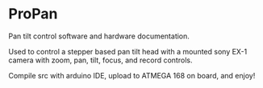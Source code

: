 ProPan
======

Pan tilt control software and hardware documentation. 

Used to control a stepper based pan tilt head with a mounted sony EX-1 camera with zoom, pan, tilt, focus, and record controls. 

Compile src with arduino IDE, upload to ATMEGA 168 on board, and enjoy! 
